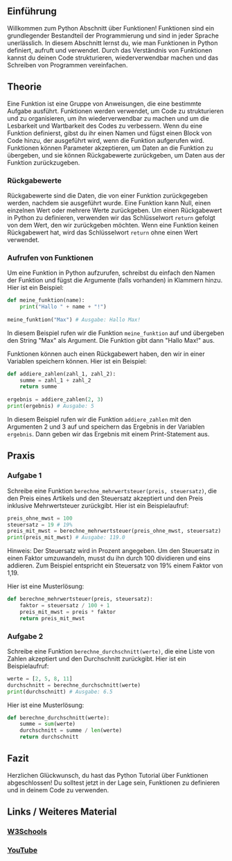 ## Einführung

Willkommen zum Python Abschnitt über Funktionen! Funktionen sind ein grundlegender Bestandteil der Programmierung und sind in jeder Sprache unerlässlich. In diesem Abschnitt lernst du, wie man Funktionen in Python definiert, aufruft und verwendet. Durch das Verständnis von Funktionen kannst du deinen Code strukturieren, wiederverwendbar machen und das Schreiben von Programmen vereinfachen.

## Theorie

Eine Funktion ist eine Gruppe von Anweisungen, die eine bestimmte Aufgabe ausführt. Funktionen werden verwendet, um Code zu strukturieren und zu organisieren, um ihn wiederverwendbar zu machen und um die Lesbarkeit und Wartbarkeit des Codes zu verbessern. Wenn du eine Funktion definierst, gibst du ihr einen Namen und fügst einen Block von Code hinzu, der ausgeführt wird, wenn die Funktion aufgerufen wird. Funktionen können Parameter akzeptieren, um Daten an die Funktion zu übergeben, und sie können Rückgabewerte zurückgeben, um Daten aus der Funktion zurückzugeben.

### Rückgabewerte

Rückgabewerte sind die Daten, die von einer Funktion zurückgegeben werden, nachdem sie ausgeführt wurde. Eine Funktion kann Null, einen einzelnen Wert oder mehrere Werte zurückgeben. Um einen Rückgabewert in Python zu definieren, verwenden wir das Schlüsselwort `return` gefolgt von dem Wert, den wir zurückgeben möchten. Wenn eine Funktion keinen Rückgabewert hat, wird das Schlüsselwort `return` ohne einen Wert verwendet.

### Aufrufen von Funktionen

Um eine Funktion in Python aufzurufen, schreibst du einfach den Namen der Funktion und fügst die Argumente (falls vorhanden) in Klammern hinzu. Hier ist ein Beispiel:

```python
def meine_funktion(name):
    print("Hallo " + name + "!")
    
meine_funktion("Max") # Ausgabe: Hallo Max!
```

In diesem Beispiel rufen wir die Funktion `meine_funktion` auf und übergeben den String "Max" als Argument. Die Funktion gibt dann "Hallo Max!" aus.

Funktionen können auch einen Rückgabewert haben, den wir in einer Variablen speichern können. Hier ist ein Beispiel:

```python
def addiere_zahlen(zahl_1, zahl_2):
    summe = zahl_1 + zahl_2
    return summe
    
ergebnis = addiere_zahlen(2, 3)
print(ergebnis) # Ausgabe: 5
```

In diesem Beispiel rufen wir die Funktion `addiere_zahlen` mit den Argumenten 2 und 3 auf und speichern das Ergebnis in der Variablen `ergebnis`. Dann geben wir das Ergebnis mit einem Print-Statement aus.

## Praxis
### Aufgabe 1

Schreibe eine Funktion `berechne_mehrwertsteuer(preis, steuersatz)`, die den Preis eines Artikels und den Steuersatz akzeptiert und den Preis inklusive Mehrwertsteuer zurückgibt. Hier ist ein Beispielaufruf:

```python
preis_ohne_mwst = 100
steuersatz = 19 # 19%
preis_mit_mwst = berechne_mehrwertsteuer(preis_ohne_mwst, steuersatz)
print(preis_mit_mwst) # Ausgabe: 119.0
```

Hinweis: Der Steuersatz wird in Prozent angegeben. Um den Steuersatz in einen Faktor umzuwandeln, musst du ihn durch 100 dividieren und eins addieren. Zum Beispiel entspricht ein Steuersatz von 19% einem Faktor von 1,19.

Hier ist eine Musterlösung:

```python
def berechne_mehrwertsteuer(preis, steuersatz):
    faktor = steuersatz / 100 + 1
    preis_mit_mwst = preis * faktor
    return preis_mit_mwst
``` 

### Aufgabe 2

Schreibe eine Funktion `berechne_durchschnitt(werte)`, die eine Liste von Zahlen akzeptiert und den Durchschnitt zurückgibt. Hier ist ein Beispielaufruf:

```python
werte = [2, 5, 8, 11]
durchschnitt = berechne_durchschnitt(werte)
print(durchschnitt) # Ausgabe: 6.5
```

Hier ist eine Musterlösung:

```python
def berechne_durchschnitt(werte):
    summe = sum(werte)
    durchschnitt = summe / len(werte)
    return durchschnitt
``` 
## Fazit
Herzlichen Glückwunsch, du hast das Python Tutorial über Funktionen abgeschlossen! Du solltest jetzt in der Lage sein, Funktionen zu definieren und in deinem Code zu verwenden.

## Links / Weiteres Material 

### [W3Schools](https://www.w3schools.com/python/python_functions.asp)

### [YouTube](https://www.youtube.com/watch?v=mgA-Ytr32Ys)